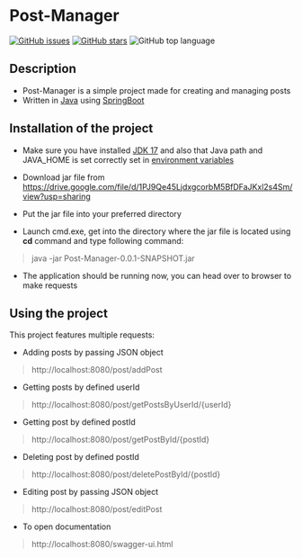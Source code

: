 # Post-Manager

[![GitHub issues](https://img.shields.io/github/issues/martinstrbanik/Post-Manager)](https://github.com/martinstrbanik/Post-Manager/issues)
[![GitHub stars](https://img.shields.io/github/stars/martinstrbanik/Post-Manager)](https://github.com/martinstrbanik/Post-Manager/stargazers)
![GitHub top language](https://img.shields.io/github/languages/top/martinstrbanik/Post-Manager)

## Description

- Post-Manager is a simple project made for creating and managing posts
- Written in [Java](https://www.java.com/en/download/help/whatis_java.html) using [SpringBoot](https://spring.io/projects/spring-boot)

## Installation of the project

- Make sure you have installed [JDK 17](https://www.oracle.com/java/technologies/downloads/#jdk17-windows) and also that Java path and JAVA_HOME is set 
  correctly set in [environment variables](https://www.ibm.com/docs/en/b2b-integrator/5.2?topic=installation-setting-java-variables-in-windows)
  
- Download jar file from https://drive.google.com/file/d/1PJ9Qe45LjdxgcorbM5BfDFaJKxl2s4Sm/view?usp=sharing

- Put the jar file into your preferred directory

- Launch cmd.exe, get into the directory where the jar file is located using **cd** command
  and type following command:
>java -jar Post-Manager-0.0.1-SNAPSHOT.jar

- The application should be running now, you can head over to browser to 
  make requests

## Using the project

This project features multiple requests:


- Adding posts by passing JSON object
> http://localhost:8080/post/addPost

- Getting posts by defined userId
> http://localhost:8080/post/getPostsByUserId/{userId}

- Getting post by defined postId
> http://localhost:8080/post/getPostById/{postId}

- Deleting post by defined postId
> http://localhost:8080/post/deletePostById/{postId}

- Editing post by passing JSON object
> http://localhost:8080/post/editPost

- To open documentation
> http://localhost:8080/swagger-ui.html